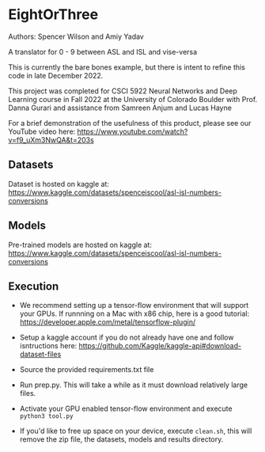 # EightOrThree
Authors: Spencer Wilson and Amiy Yadav

A translator for 0 - 9 between ASL and ISL and vise-versa

This is currently the bare bones example, but there is intent to refine this code in late December 2022.

This project was completed for CSCI 5922 Neural Networks and Deep Learning course in Fall 2022 at the University of Colorado Boulder with Prof. Danna Gurari and assistance from Samreen Anjum and Lucas Hayne

For a brief demonstration of the usefulness of this product, please see our YouTube video here: https://www.youtube.com/watch?v=f9_uXm3NwQA&t=203s


## Datasets
Dataset is hosted on kaggle at: https://www.kaggle.com/datasets/spenceiscool/asl-isl-numbers-conversions


## Models
Pre-trained models are hosted on kaggle at: https://www.kaggle.com/datasets/spenceiscool/asl-isl-numbers-conversions


## Execution
- We recommend setting up a tensor-flow environment that will support your GPUs. If runnning on a Mac with x86 chip, here is a good tutorial: https://developer.apple.com/metal/tensorflow-plugin/
- Setup a kaggle account if you do not already have one and follow isntructions here: https://github.com/Kaggle/kaggle-api#download-dataset-files
- Source the provided requirements.txt file
- Run prep.py. This will take a while as it must download relatively large files.
- Activate your GPU enabled tensor-flow environment and execute `python3 tool.py`

- If you'd like to free up space on your device, execute `clean.sh`, this will remove the zip file, the datasets, models and results directory.

